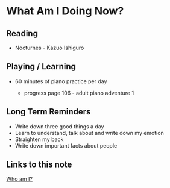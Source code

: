# What Am I Doing Now?

## Reading

- Nocturnes - Kazuo Ishiguro

## Playing / Learning

- 60 minutes of piano practice per day

  - progress page 106 - adult piano adventure 1

## Long Term Reminders

- Write down three good things a day
- Learn to understand, talk about and write down my emotion
- Straighten my back
- Write down important facts about people

## Links to this note

[Who am I?](index.md)
